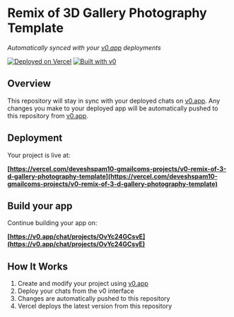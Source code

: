# Remix of 3D Gallery Photography Template

*Automatically synced with your [v0.app](https://v0.app) deployments*

[![Deployed on Vercel](https://img.shields.io/badge/Deployed%20on-Vercel-black?style=for-the-badge&logo=vercel)](https://vercel.com/deveshspam10-gmailcoms-projects/v0-remix-of-3-d-gallery-photography-template)
[![Built with v0](https://img.shields.io/badge/Built%20with-v0.app-black?style=for-the-badge)](https://v0.app/chat/projects/OvYc24GCsvE)

## Overview

This repository will stay in sync with your deployed chats on [v0.app](https://v0.app).
Any changes you make to your deployed app will be automatically pushed to this repository from [v0.app](https://v0.app).

## Deployment

Your project is live at:

**[https://vercel.com/deveshspam10-gmailcoms-projects/v0-remix-of-3-d-gallery-photography-template](https://vercel.com/deveshspam10-gmailcoms-projects/v0-remix-of-3-d-gallery-photography-template)**

## Build your app

Continue building your app on:

**[https://v0.app/chat/projects/OvYc24GCsvE](https://v0.app/chat/projects/OvYc24GCsvE)**

## How It Works

1. Create and modify your project using [v0.app](https://v0.app)
2. Deploy your chats from the v0 interface
3. Changes are automatically pushed to this repository
4. Vercel deploys the latest version from this repository
